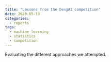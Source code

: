 ```yaml
---
title: "Lessons from the DengAI competition"
date: 2020-05-19
categories:
  - reports
tags:
  - machine learning
  - statistics
  - competition
---
```


Evaluating the different approaches we attempted.
